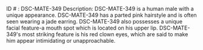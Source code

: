 ID # : DSC-MATE-349
Description: DSC-MATE-349 is a human male with a unique appearance. DSC-MATE-349 has a parted pink hairstyle and is often seen wearing a jade earring. DSC-MATE-349 also possesses a unique facial feature-a mouth spot which is located on his upper lip. DSC-MATE-349's most striking feature is his red clown eyes, which are said to make him appear intimidating or unapproachable.
